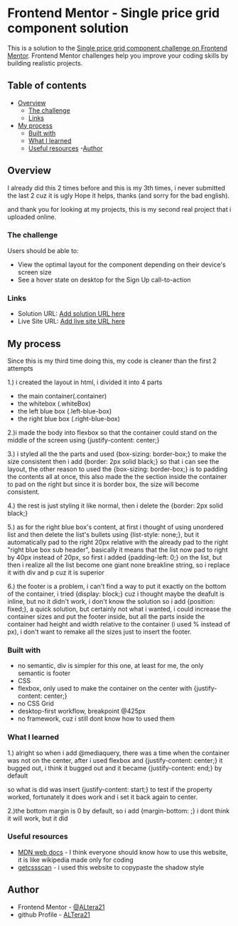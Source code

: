 # Frontend Mentor - Single price grid component solution

This is a solution to the [Single price grid component challenge on Frontend Mentor](https://www.frontendmentor.io/challenges/single-price-grid-component-5ce41129d0ff452fec5abbbc). Frontend Mentor challenges help you improve your coding skills by building realistic projects. 

## Table of contents

- [Overview](#overview)
  - [The challenge](#the-challenge)
  - [Links](#links)
- [My process](#my-process)
  - [Built with](#built-with)
  - [What I learned](#what-i-learned)
  - [Useful resources](#useful-resources)
  -[Author](#Author)

## Overview

I already did this 2 times before and this is my 3th times, i never submitted the last 2 cuz it is ugly
Hope it helps, thanks (and sorry for the bad english).

and thank you for looking at my projects, this is my second real project that i uploaded online.

### The challenge

Users should be able to:

- View the optimal layout for the component depending on their device's screen size
- See a hover state on desktop for the Sign Up call-to-action

### Links

- Solution URL: [Add solution URL here](https://your-solution-url.com)
- Live Site URL: [Add live site URL here](https://your-live-site-url.com)

## My process

Since this is my third time doing this, my code is cleaner than the first 2 attempts

1.) i created the layout in html, i divided it into 4 parts
- the main container(.container)
- the whitebox (.whiteBox)
- the left blue box (.left-blue-box)
- the right blue box (.right-blue-box)

2.)i made the body into flexbox so that the container could stand on the middle of the screen using {justify-content: center;}

3.) i styled all the the parts and used {box-sizing: border-box;} to make the size consistent
then i add {border: 2px solid black;} so that i can see the layout, the other reason to used the {box-sizing: border-box;}
is to padding the contents all at once, this also made the the section inside the container to pad on the right
but since it is border box, the size will become consistent.

4.) the rest is just styling it like normal, then i delete the {border: 2px solid black;}

5.) as for the right blue box's content, at first i thought of using unordered list and then delete the list's bullets
using {list-style: none;}, but it automatically pad to the right 20px relative with the already pad to the right
"right blue box sub header", basically it means that the list now pad to right by 40px instead of 20px,
so first i added {padding-left: 0;} on the list, but then i realize all the list become one giant none breakline
string, so i replace it with div and p cuz it is superior

6.) the footer is a problem, i can't find a way to put it exactly on the bottom of the container,
i tried {display: block;} cuz i thought maybe the deafult is inline, but no it didn't work, i don't know
the solution so i add {position: fixed;}, a quick solution, but certainly not what i wanted,
i could increase the container sizes and put the footer inside, but all the parts inside the container had height and width
relative to the container (i used % instead of px), i don't want to remake all the sizes just to insert the footer.

### Built with

- no semantic, div is simpler for this one, at least for me, the only semantic is footer
- CSS
- flexbox, only used to make the container on the center with {justify-content: center;}
- no CSS Grid
- desktop-first workflow, breakpoint @425px
- no framework, cuz i still dont know how to used them

### What I learned

1.) alright so when i add @mediaquery, there was a time when the container was not on the center,
after i used flexbox and {justify-content: center;} it bugged out, i think it bugged out and it
became {justify-content: end;} by default

so what is did was insert {justify-content: start;} to test if the property worked,
fortunately it does work and i set it back again to center.

2.)the bottom margin is 0 by default, so i add {margin-bottom: ;}
i dont think it will work, but it did

### Useful resources

- [MDN web docs](https://developer.mozilla.org/en-US/) - I think everyone should know how to use this website, it is like wikipedia made only for coding
- [getcssscan](https://getcssscan.com/css-box-shadow-examples) - i used this website to copypaste the shadow style

## Author

- Frontend Mentor - [@ALtera21](https://www.frontendmentor.io/profile/ALtera21)
- github Profile - [ALTera21](https://github.com/ALtera21)
